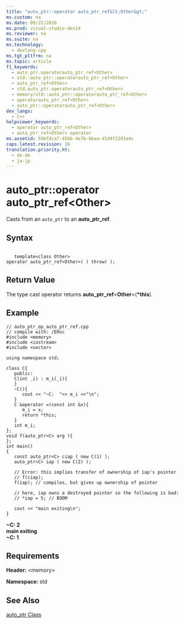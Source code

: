 ```yaml
---
title: "auto_ptr::operator auto_ptr_ref&lt;Other&gt;"
ms.custom: na
ms.date: 09/22/2016
ms.prod: visual-studio-dev14
ms.reviewer: na
ms.suite: na
ms.technology: 
  - devlang-cpp
ms.tgt_pltfrm: na
ms.topic: article
f1_keywords: 
  - auto_ptr.operatorauto_ptr_ref<Other>
  - std::auto_ptr::operatorauto_ptr_ref<Other>
  - auto_ptr_ref<Other>
  - std.auto_ptr.operatorauto_ptr_ref<Other>
  - memory/std::auto_ptr::operatorauto_ptr_ref<Other>
  - operatorauto_ptr_ref<Other>
  - auto_ptr::operatorauto_ptr_ref<Other>
dev_langs: 
  - C++
helpviewer_keywords: 
  - operator auto_ptr_ref<Other>
  - auto_ptr_ref<Other> operator
ms.assetid: 59bfdca7-45bb-4e7b-bbaa-d1d4f2281e4c
caps.latest.revision: 16
translation.priority.ht: 
  - de-de
  - ja-jp
---
```

# auto_ptr::operator auto_ptr_ref&lt;Other&gt;
Casts from an `auto_ptr` to an **auto_ptr_ref**.  
  
## Syntax  
  
```  
  
   template<class Other>  
operator auto_ptr_ref<Other>( ) throw( );  
```  
  
## Return Value  
 The type cast operator returns **auto_ptr_ref**<**Other**>(**\*this**).  
  
## Example  
  
```  
// auto_ptr_op_auto_ptr_ref.cpp  
// compile with: /EHsc  
#include <memory>  
#include <iostream>  
#include <vector>  
  
using namespace std;  
  
class C{  
   public:  
   C(int _i) : m_i(_i){  
   }  
   ~C(){  
      cout << "~C:  "<< m_i <<"\n";  
   }  
   C &operator =(const int &x){  
      m_i = x;  
      return *this;  
   }  
   int m_i;  
};  
void f(auto_ptr<C> arg ){  
};  
int main()  
{  
   const auto_ptr<C> ciap ( new C(1) );  
   auto_ptr<C> iap ( new C(2) );  
  
   // Error: this implies transfer of ownership of iap's pointer  
   // f(ciap);   
   f(iap); // compiles, but gives up ownership of pointer  
  
   // here, iap owns a destroyed pointer so the following is bad:  
   // *iap = 5; // BOOM  
  
   cout << "main exiting\n";  
}  
```  
  
 **~C:  2**  
**main exiting**  
**~C:  1**   
## Requirements  
 **Header:** <memory\>  
  
 **Namespace:** std  
  
## See Also  
 [auto_ptr Class](../vs140/auto_ptr-class.md)